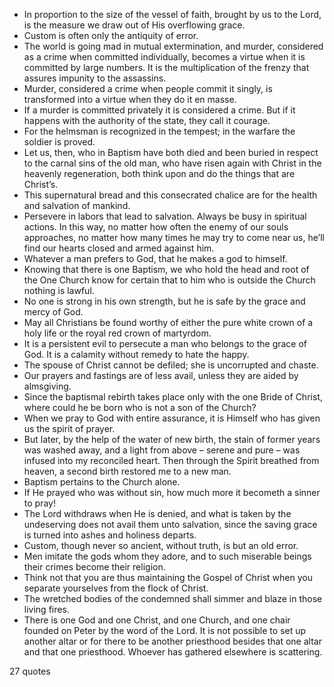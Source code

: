  - In proportion to the size of the vessel of faith, brought by us to the Lord, is the measure we draw out of His overflowing grace.
 - Custom is often only the antiquity of error.
 - The world is going mad in mutual extermination, and murder, considered as a crime when committed individually, becomes a virtue when it is committed by large numbers. It is the multiplication of the frenzy that assures impunity to the assassins.
 - Murder, considered a crime when people commit it singly, is transformed into a virtue when they do it en masse.
 - If a murder is committed privately it is considered a crime. But if it happens with the authority of the state, they call it courage.
 - For the helmsman is recognized in the tempest; in the warfare the soldier is proved.
 - Let us, then, who in Baptism have both died and been buried in respect to the carnal sins of the old man, who have risen again with Christ in the heavenly regeneration, both think upon and do the things that are Christ’s.
 - This supernatural bread and this consecrated chalice are for the health and salvation of mankind.
 - Persevere in labors that lead to salvation. Always be busy in spiritual actions. In this way, no matter how often the enemy of our souls approaches, no matter how many times he may try to come near us, he’ll find our hearts closed and armed against him.
 - Whatever a man prefers to God, that he makes a god to himself.
 - Knowing that there is one Baptism, we who hold the head and root of the One Church know for certain that to him who is outside the Church nothing is lawful.
 - No one is strong in his own strength, but he is safe by the grace and mercy of God.
 - May all Christians be found worthy of either the pure white crown of a holy life or the royal red crown of martyrdom.
 - It is a persistent evil to persecute a man who belongs to the grace of God. It is a calamity without remedy to hate the happy.
 - The spouse of Christ cannot be defiled; she is uncorrupted and chaste.
 - Our prayers and fastings are of less avail, unless they are aided by almsgiving.
 - Since the baptismal rebirth takes place only with the one Bride of Christ, where could he be born who is not a son of the Church?
 - When we pray to God with entire assurance, it is Himself who has given us the spirit of prayer.
 - But later, by the help of the water of new birth, the stain of former years was washed away, and a light from above – serene and pure – was infused into my reconciled heart. Then through the Spirit breathed from heaven, a second birth restored me to a new man.
 - Baptism pertains to the Church alone.
 - If He prayed who was without sin, how much more it becometh a sinner to pray!
 - The Lord withdraws when He is denied, and what is taken by the undeserving does not avail them unto salvation, since the saving grace is turned into ashes and holiness departs.
 - Custom, though never so ancient, without truth, is but an old error.
 - Men imitate the gods whom they adore, and to such miserable beings their crimes become their religion.
 - Think not that you are thus maintaining the Gospel of Christ when you separate yourselves from the flock of Christ.
 - The wretched bodies of the condemned shall simmer and blaze in those living fires.
 - There is one God and one Christ, and one Church, and one chair founded on Peter by the word of the Lord. It is not possible to set up another altar or for there to be another priesthood besides that one altar and that one priesthood. Whoever has gathered elsewhere is scattering.

27 quotes